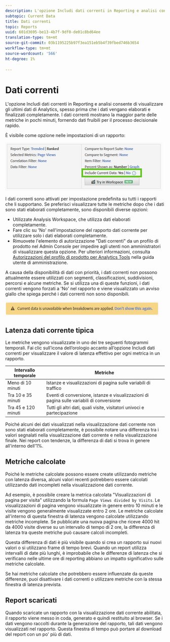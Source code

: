 ```yaml
---
description: L'opzione Includi dati correnti in Reporting e analisi consente di visualizzare gli ultimi dati di Analytics, spesso prima che i dati vengano elaborati e finalizzati completamente. I dati correnti mostrano la maggior parte delle metriche in pochi minuti, fornendo dati fruibili per il processo decisionale rapido.
subtopic: Current Data
title: Dati correnti
topic: Reports
uuid: 601d3695-be13-4b7f-9df0-de01c8bd64ee
translation-type: tm+mt
source-git-commit: 03b1195225b97f3ea151eb5b4f39fbed746b3654
workflow-type: tm+mt
source-wordcount: '566'
ht-degree: 1%

---
```



# Dati correnti

L&#39;opzione Includi dati correnti in Reporting e analisi consente di visualizzare gli ultimi dati di Analytics, spesso prima che i dati vengano elaborati e finalizzati completamente. I dati correnti mostrano la maggior parte delle metriche in pochi minuti, fornendo dati fruibili per il processo decisionale rapido.

È visibile come opzione nelle impostazioni di un rapporto:

![Schermata Dati Corrente](assets/current_data.png)

I dati correnti sono attivati per impostazione predefinita su tutti i rapporti che li supportano. Se preferisci visualizzare tutte le metriche dopo che i dati sono stati elaborati completamente, sono disponibili diverse opzioni:

* Utilizzate  Analysis Workspace, che utilizza dati elaborati completamente.
* Fare clic su &#39;No&#39; nell&#39;impostazione del rapporto dati corrente per utilizzare solo i dati elaborati completamente.
* Rimuovete l&#39;elemento di autorizzazione &quot;Dati correnti&quot; da un profilo di prodotto nel Admin Console  per impedire agli utenti non amministratori di visualizzare questa opzione. Per ulteriori informazioni, consulta [Autorizzazioni del profilo di prodotto per Analytics Tools](/help/admin/admin-console/permissions/analytics-tools.md) nella guida utente di amministrazione.

A causa della disponibilità di dati con priorità, i dati correnti non possono attualmente essere utilizzati con segmenti, classificazioni, suddivisioni, percorsi e alcune metriche. Se si utilizza una di queste funzioni, i dati correnti vengono forzati a &#39;No&#39; nel rapporto e viene visualizzato un avviso giallo che spiega perché i dati correnti non sono disponibili.

![Avviso dati correnti](assets/current_data_notice.png)

## Latenza dati corrente tipica

Le metriche vengono visualizzate in uno dei tre seguenti fotogrammi temporali. Fai clic sull’icona dell’orologio accanto all’opzione Includi dati correnti per visualizzare il valore di latenza effettivo per ogni metrica in un rapporto.

| Intervallo temporale | Metriche |
| --- | --- |
| Meno di 10 minuti | Istanze e visualizzazioni di pagina sulle variabili di traffico |
| Tra 10 e 35 minuti | Eventi di conversione, istanze e visualizzazioni di pagina sulle variabili di conversione |
| Tra 45 e 120 minuti | Tutti gli altri dati, quali visite, visitatori univoci e partecipazione |

Poiché alcuni dei dati visualizzati nella visualizzazione dati corrente non sono stati elaborati completamente, è possibile notare una differenza tra i valori segnalati nella visualizzazione dati corrente e nella visualizzazione finale. Nei report con tendenze, la differenza di dati si trova in genere all&#39;interno dell&#39;1%.

## Metriche calcolate

Poiché le metriche calcolate possono essere create utilizzando metriche con latenza diversa, alcuni valori recenti potrebbero essere calcolati utilizzando dati incompleti nella visualizzazione dati corrente.

Ad esempio, è possibile creare la metrica calcolata &quot;Visualizzazioni di pagina per visita&quot; utilizzando la formula `Page Views divided by Visits`. Le visualizzazioni di pagina vengono visualizzate in genere entro 10 minuti e le visite vengono generalmente visualizzate entro 2 ore. Le metriche calcolate all&#39;interno di questa finestra di latenza vengono calcolate utilizzando metriche incomplete. Se pubblicate una nuova pagina che riceve 4000 hit da 4000 visite diverse su un intervallo di tempo di 2 ore, la differenza di latenza tra queste metriche può causare calcoli incompleti.

Questa differenza di dati è più visibile quando si crea un rapporto sui nuovi valori o si utilizzano frame di tempo brevi. Quando un report utilizza intervalli di date più lunghi, è improbabile che le differenze di latenza che si verificano nelle ultime ore di reporting abbiano un impatto significativo sulle metriche calcolate.

Se hai metriche calcolate che potrebbero essere influenzate da queste differenze, puoi disattivare i dati correnti o utilizzare metriche con la stessa finestra di latenza prevista.

## Report scaricati

Quando scaricate un rapporto con la visualizzazione dati corrente abilitata, il rapporto viene messo in coda, generato e quindi restituito al browser. Se i dati vengono raccolti durante la generazione del rapporto, tali dati vengono visualizzati nel rapporto. Questa finestra di tempo può portare al download del report con un po&#39; più di dati.
